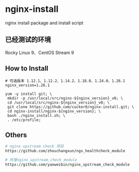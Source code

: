 # nginx-install
nginx install package and install script

## 已经测试的环境
Rocky Linux 9、CentOS Stream 9

## How to Install
```
# 可选版本 1.12.1、1.12.2、1.14.2、1.18.0、1.24.0、1.26.1
nginx_version=1.26.1

yum -y install git; \
 mkdir -p /usr/local/src/nginx-${nginx_version}_v0; \
 cd /usr/local/src/nginx-${nginx_version}_v0; \
 git clone https://github.com/cucker0/nginx-install.git; \
 cd nginx-install/nginx-${nginx_version}; \
 bash ./nginx_install.sh; \
 . /etc/profile;

```

## Others
```bash
# nginx upstream check 项目
https://github.com/zhouchangxun/ngx_healthcheck_module

# 阿里nginx_upstream_check_module
https://github.com/yaoweibin/nginx_upstream_check_module
```
